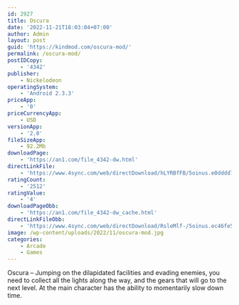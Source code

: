 ```yaml
---
id: 2927
title: Oscura
date: '2022-11-21T18:03:04+07:00'
author: Admin
layout: post
guid: 'https://kindmod.com/oscura-mod/'
permalink: /oscura-mod/
postIDCopy:
    - '4342'
publisher:
    - Nickelodeon
operatingSystem:
    - 'Android 2.3.3'
priceApp:
    - '0'
priceCurrencyApp:
    - USD
versionApp:
    - '2.0'
fileSizeApp:
    - 92.2Mb
downloadPage:
    - 'https://an1.com/file_4342-dw.html'
directLinkFile:
    - 'https://www.4sync.com/web/directDownload/hLYRBfFB/5oinus.e0dddd753f8ecbc6dd09ddad12e4ba56'
ratingCount:
    - '2512'
ratingValue:
    - '4'
downloadPageObb:
    - 'https://an1.com/file_4342-dw_cache.html'
directLinkFileObb:
    - 'https://www.4sync.com/web/directDownload/RsleMlf-/5oinus.ec46fe5aeff05d6ab9868c8ab7ad7e59'
image: /wp-content/uploads/2022/11/oscura-mod.jpg
categories:
    - Arcade
    - Games
---
```


Oscura – Jumping on the dilapidated facilities and evading enemies, you need to collect all the lights along the way, and the gears that will go to the next level. At the main character has the ability to momentarily slow down time.